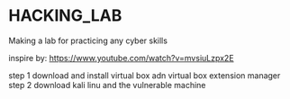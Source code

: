 # HACKING_LAB
Making a lab for practicing any cyber skills

inspire by: https://www.youtube.com/watch?v=mvsiuLzpx2E

step 1 download and install virtual box adn virtual box extension manager
step 2 download kali linu and the vulnerable machine
